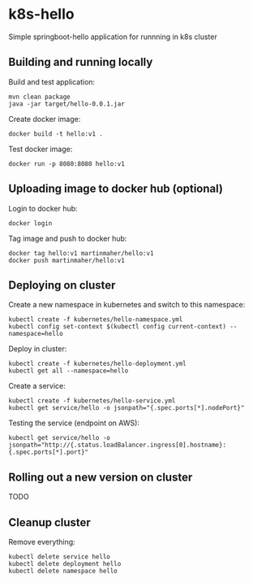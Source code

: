# k8s-hello
Simple springboot-hello application for runnning in k8s cluster

## Building and running locally

Build and test application:
```
mvn clean package
java -jar target/hello-0.0.1.jar
```

Create docker image:
```
docker build -t hello:v1 .
```

Test docker image:
```
docker run -p 8080:8080 hello:v1
```

## Uploading image to docker hub (optional)

Login to docker hub:
```
docker login
```

Tag image and push to docker hub:
```
docker tag hello:v1 martinmaher/hello:v1
docker push martinmaher/hello:v1
```

## Deploying on cluster

Create a new namespace in kubernetes and switch to this namespace:
```
kubectl create -f kubernetes/hello-namespace.yml
kubectl config set-context $(kubectl config current-context) --namespace=hello
```

Deploy in cluster:
```
kubectl create -f kubernetes/hello-deployment.yml
kubectl get all --namespace=hello
```

Create a service:
```
kubectl create -f kubernetes/hello-service.yml
kubectl get service/hello -o jsonpath="{.spec.ports[*].nodePort}"
```

Testing the service (endpoint on AWS):
```
kubectl get service/hello -o jsonpath="http://{.status.loadBalancer.ingress[0].hostname}:{.spec.ports[*].port}"
```

## Rolling out a new version on cluster

TODO 

## Cleanup cluster

Remove everything:
```
kubectl delete service hello
kubectl delete deployment hello
kubectl delete namespace hello
```
